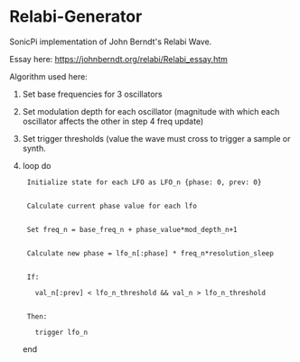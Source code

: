 # Relabi-Generator
SonicPi implementation of John Berndt's Relabi Wave. 

Essay here: https://johnberndt.org/relabi/Relabi_essay.htm

Algorithm used here:

1. Set base frequencies for 3 oscillators
2. Set modulation depth for each oscillator (magnitude with which each oscillator affects the other in step 4 freq update)
3. Set trigger thresholds (value the wave must cross to trigger a sample or synth.
4. loop do


        Initialize state for each LFO as LFO_n {phase: 0, prev: 0}

   
        Calculate current phase value for each lfo

   
        Set freq_n = base_freq_n + phase_value*mod_depth_n+1

   
        Calculate new phase = lfo_n[:phase] * freq_n*resolution_sleep

   
        If:

          val_n[:prev] < lfo_n_threshold && val_n > lfo_n_threshold

   
        Then:
   
          trigger lfo_n

   
   end

